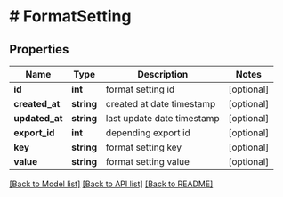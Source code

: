 # # FormatSetting

## Properties

Name | Type | Description | Notes
------------ | ------------- | ------------- | -------------
**id** | **int** | format setting id | [optional] 
**created_at** | **string** | created at date timestamp | [optional] 
**updated_at** | **string** | last update date timestamp | [optional] 
**export_id** | **int** | depending export id | [optional] 
**key** | **string** | format setting key | [optional] 
**value** | **string** | format setting value | [optional] 

[[Back to Model list]](../../README.md#documentation-for-models) [[Back to API list]](../../README.md#documentation-for-api-endpoints) [[Back to README]](../../README.md)


